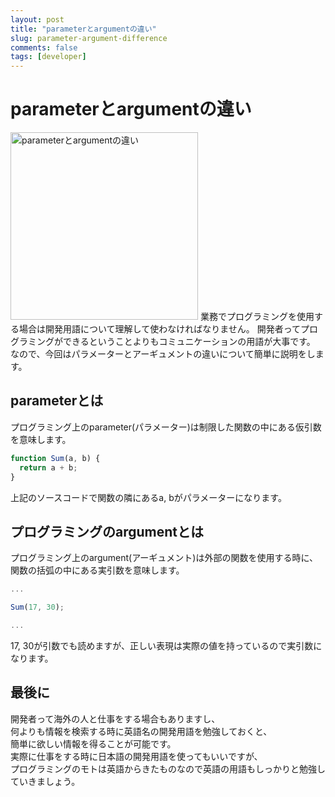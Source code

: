 ```yaml
---
layout: post
title: "parameterとargumentの違い"
slug: parameter-argument-difference
comments: false
tags: [developer]
---
```

# parameterとargumentの違い
<img src="https://drive.google.com/uc?export=view&id=1GDoTF_NzXa5Vfgc-63SX7EoVypdn3Rov" alt="parameterとargumentの違い"  width="300" >
業務でプログラミングを使用する場合は開発用語について理解して使わなければなりません。  
開発者ってプログラミングができるということよりもコミュニケーションの用語が大事です。  
なので、今回はパラメーターとアーギュメントの違いについて簡単に説明をします。  
<script async src="https://pagead2.googlesyndication.com/pagead/js/adsbygoogle.js?client=ca-pub-7886659064712565"
     crossorigin="anonymous"></script>
<!-- 디스플레이 광고 -->
<ins class="adsbygoogle"
     style="display:block"
     data-ad-client="ca-pub-7886659064712565"
     data-ad-slot="1939383573"
     data-ad-format="auto"
     data-full-width-responsive="true"></ins>
<script>
     (adsbygoogle = window.adsbygoogle || []).push({});
</script>
  
## parameterとは
プログラミング上のparameter(パラメーター)は制限した関数の中にある仮引数を意味します。  
```javascript
function Sum(a, b) {
  return a + b;
}
```
上記のソースコードで関数の隣にあるa, bがパラメーターになります。  

## プログラミングのargumentとは
プログラミング上のargument(アーギュメント)は外部の関数を使用する時に、  
関数の括弧の中にある実引数を意味します。  
```javascript
...

Sum(17, 30);

...
```
17, 30が引数でも読めますが、正しい表現は実際の値を持っているので実引数になります。  

## 最後に
開発者って海外の人と仕事をする場合もありますし、  
何よりも情報を検索する時に英語名の開発用語を勉強しておくと、  
簡単に欲しい情報を得ることが可能です。  
実際に仕事をする時に日本語の開発用語を使ってもいいですが、  
プログラミングのモトは英語からきたものなので英語の用語もしっかりと勉強していきましょう。  